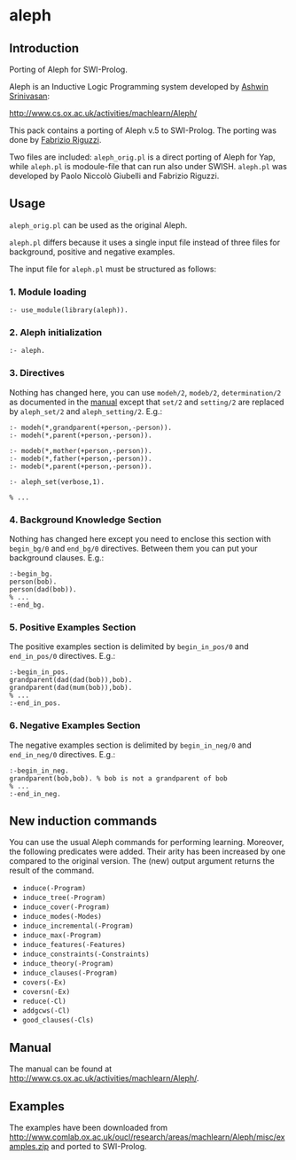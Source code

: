 # aleph

## Introduction

Porting of Aleph for SWI-Prolog.

Aleph is an Inductive Logic Programming system developed by [Ashwin Srinivasan](https://www.bits-pilani.ac.in/goa/ashwin/profile):

http://www.cs.ox.ac.uk/activities/machlearn/Aleph/

This pack contains a porting of Aleph v.5 to SWI-Prolog. The porting was done by [Fabrizio Riguzzi](http://ml.unife.it/fabrizio-riguzzi/).

Two files are included: `aleph_orig.pl` is a direct porting of Aleph for Yap, while `aleph.pl` is modoule-file that can run also under SWISH.
`aleph.pl` was developed by Paolo Niccolò Giubelli  and Fabrizio Riguzzi.


## Usage
`aleph_orig.pl` can be used as the original Aleph.

`aleph.pl` differs because it uses a single input file instead of three files for background, positive and negative examples.

The input file for `aleph.pl` must be structured as follows:

### 1. Module loading
```
:- use_module(library(aleph)).
```
### 2. Aleph initialization
```
:- aleph.
```
### 3. Directives
Nothing has changed here, you can use `modeh/2`, `modeb/2`, `determination/2` as documented in the [manual](#manual) except that `set/2` and `setting/2` are replaced by `aleph_set/2` and 
   `aleph_setting/2`. E.g.:
```
:- modeh(*,grandparent(+person,-person)).
:- modeh(*,parent(+person,-person)).

:- modeb(*,mother(+person,-person)).
:- modeb(*,father(+person,-person)).
:- modeb(*,parent(+person,-person)).

:- aleph_set(verbose,1).

% ...
```
### 4. Background Knowledge Section
Nothing has changed here except you need to enclose this section with `begin_bg/0` and `end_bg/0` directives. Between them you can put your background clauses. E.g.:
```
:-begin_bg.
person(bob).
person(dad(bob)).
% ...
:-end_bg.
```
### 5. Positive Examples Section
The positive examples section is delimited by `begin_in_pos/0` and `end_in_pos/0` directives. E.g.:
```
:-begin_in_pos.
grandparent(dad(dad(bob)),bob).
grandparent(dad(mum(bob)),bob).
% ...
:-end_in_pos.
```
### 6. Negative Examples Section
The negative examples section is delimited by `begin_in_neg/0` and `end_in_neg/0` directives. E.g.:
```
:-begin_in_neg.
grandparent(bob,bob). % bob is not a grandparent of bob
% ...
:-end_in_neg.
```

## New induction commands

You can use the usual Aleph commands for performing learning.
   Moreover, the following predicates were added. 
   Their arity has been increased by one compared to the original version. 
   The (new) output argument returns the result of the command.<br />


- `induce(-Program)`
- `induce_tree(-Program)`
- `induce_cover(-Program)`
- `induce_modes(-Modes)`
- `induce_incremental(-Program)`
- `induce_max(-Program)`
- `induce_features(-Features)`
- `induce_constraints(-Constraints)`
- `induce_theory(-Program)`
- `induce_clauses(-Program)`
- `covers(-Ex)`
- `coversn(-Ex)`
- `reduce(-Cl)`
- `addgcws(-Cl)`
- `good_clauses(-Cls)`

## Manual
The manual can be found at http://www.cs.ox.ac.uk/activities/machlearn/Aleph/.

## Examples
The examples have been downloaded from http://www.comlab.ox.ac.uk/oucl/research/areas/machlearn/Aleph/misc/examples.zip and ported to SWI-Prolog.